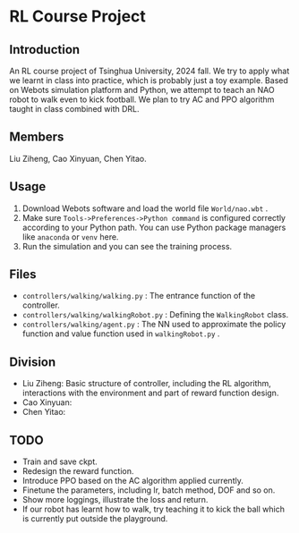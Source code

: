 # RL Course Project

## Introduction

An RL course project of Tsinghua University, 2024 fall. We try to apply what we learnt in class into practice, which is probably just a toy example. Based on Webots simulation platform and Python, we attempt to teach an NAO robot to walk even to kick football. We plan to try AC and PPO algorithm taught in class combined with DRL.

## Members

Liu Ziheng, Cao Xinyuan, Chen Yitao.

## Usage

1. Download Webots software and load the world file `World/nao.wbt` . 
2. Make sure `Tools->Preferences->Python command` is configured correctly according to your Python path. You can use Python package managers like `anaconda` or `venv` here. 
3. Run the simulation and you can see the training process.

## Files

- `controllers/walking/walking.py` : The entrance function of the controller.
- `controllers/walking/walkingRobot.py` : Defining the `WalkingRobot` class.
- `controllers/walking/agent.py` : The NN used to approximate the policy function and value function used in `walkingRobot.py` .

## Division

- Liu Ziheng: Basic structure of controller, including the RL algorithm, interactions with the environment and part of reward function design.
- Cao Xinyuan: 
- Chen Yitao:

## TODO

- Train and save ckpt.
- Redesign the reward function.
- Introduce PPO based on the AC algorithm applied currently.
- Finetune the parameters, including lr, batch method, DOF and so on.
- Show more loggings, illustrate the loss and return.
- If our robot has learnt how to walk, try teaching it to kick the ball which is currently put outside the playground.